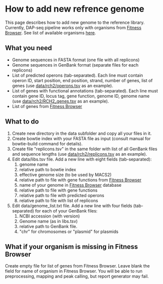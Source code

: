 # How to add new refrence genome

This page describes how to add new genome to the reference library. Currently, 
DAP-seq pipeline works only with organisms from [Fitness Browser](http://fit.genomics.lbl.gov/). 
See list of available organisms [here](http://fit.genomics.lbl.gov/cgi-bin/orgAll.cgi).

## What you need

* Genome sequences in FASTA format (one file with all replicons)
* Genome sequences in GenBank format (separate files for each replicons)
* List of predicted operons (tab-separated). Each line must contain operon ID, start position, end position, strand, number of genes, list of genes (use [data/rch2/operons.tsv](https://github.com/novichkov-lab/dap-seq-utils/blob/master/data/rch2/operons.tsv) as an example).
* List of genes with functional annotations (tab-separated). Each line must contain gene ID, locus tag, gene function, genome ID, genome name (use [data/rch2/RCH2_genes.tsv](https://github.com/novichkov-lab/dap-seq-utils/blob/master/data/rch2/RCH2_genes.tsv) as an example).
* List of genes from [Fitness Browser](http://fit.genomics.lbl.gov/cgi-bin/orgAll.cgi)

## What to do

1. Create new directory in the data subfolder and copy all your files in it.
2. Create bowtie index with your FASTA file as input (consult manual 
   for bowtie-build command for details).
3. Create file "replicons.tsv" in the same folder with list of all GenBank files and sequence lengths (use [data/rch2/replicons.tsv](https://github.com/novichkov-lab/dap-seq-utils/blob/master/data/rch2/replicons.tsv) as an example).
3. Edit data/libs.tsv file. Add a new line with eight fields (tab-separated):
      1. genome name
      2. relative path to bowtie index
      3. effective genome size (to be used by MACS2)
      4. relative path to file with gene functions from [Fitness Browser](http://fit.genomics.lbl.gov/cgi-bin/orgAll.cgi)
      5. name of your genome in [Fitness Browser](http://fit.genomics.lbl.gov/cgi-bin/orgAll.cgi) database
      6. relative path to file with gene functions
      7. relative path to file with predicted operons
      8. relative path to file with list of replicons
4. Edit data/genome_list.txt file. Add a new line with four fields (tab-separated)
   for each of your GenBank files:
      1. NCBI accession (with version)
      2. Genome name (as in libs.tsv)
      3. relative path to GenBank file.
      4. "chr" for chromosomes or "plasmid" for plasmids

## What if your organism is missing in Fitness Browser

Create empty file for list of genes from Fitness Browser. Leave blank the field for 
name of organism in Fitness Browser. You will be able to run preprocessing,
mapping and peak calling, but report generator may fail.

